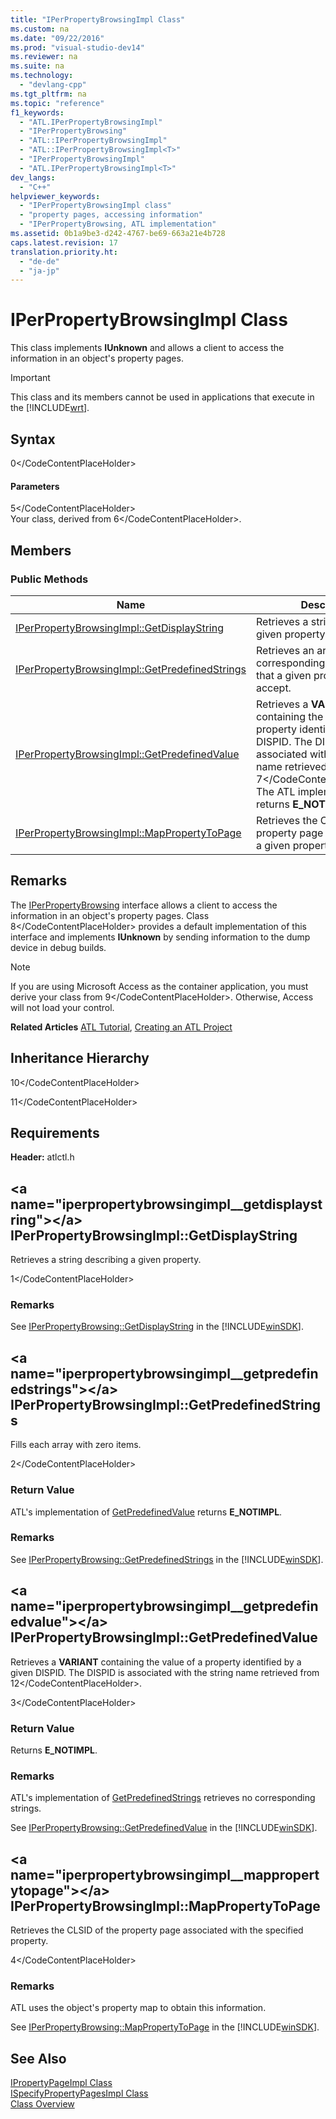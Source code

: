 ```yaml
---
title: "IPerPropertyBrowsingImpl Class"
ms.custom: na
ms.date: "09/22/2016"
ms.prod: "visual-studio-dev14"
ms.reviewer: na
ms.suite: na
ms.technology: 
  - "devlang-cpp"
ms.tgt_pltfrm: na
ms.topic: "reference"
f1_keywords: 
  - "ATL.IPerPropertyBrowsingImpl"
  - "IPerPropertyBrowsing"
  - "ATL::IPerPropertyBrowsingImpl"
  - "ATL::IPerPropertyBrowsingImpl<T>"
  - "IPerPropertyBrowsingImpl"
  - "ATL.IPerPropertyBrowsingImpl<T>"
dev_langs: 
  - "C++"
helpviewer_keywords: 
  - "IPerPropertyBrowsingImpl class"
  - "property pages, accessing information"
  - "IPerPropertyBrowsing, ATL implementation"
ms.assetid: 0b1a9be3-d242-4767-be69-663a21e4b728
caps.latest.revision: 17
translation.priority.ht: 
  - "de-de"
  - "ja-jp"
---
```

# IPerPropertyBrowsingImpl Class
This class implements **IUnknown** and allows a client to access the information in an object's property pages.  
  
> [!IMPORTANT]
>  This class and its members cannot be used in applications that execute in the [!INCLUDE[wrt](../vs140/includes/wrt_md.md)].  
  
## Syntax  
  
<CodeContentPlaceHolder>0\</CodeContentPlaceHolder>  
#### Parameters  
 <CodeContentPlaceHolder>5\</CodeContentPlaceHolder>  
 Your class, derived from <CodeContentPlaceHolder>6\</CodeContentPlaceHolder>.  
  
## Members  
  
### Public Methods  
  
|Name|Description|  
|----------|-----------------|  
|[IPerPropertyBrowsingImpl::GetDisplayString](../vs140/iperpropertybrowsingimpl--getdisplaystring.md)|Retrieves a string describing a given property.|  
|[IPerPropertyBrowsingImpl::GetPredefinedStrings](../vs140/iperpropertybrowsingimpl--getpredefinedstrings.md)|Retrieves an array of strings corresponding to the values that a given property can accept.|  
|[IPerPropertyBrowsingImpl::GetPredefinedValue](../vs140/iperpropertybrowsingimpl--getpredefinedvalue.md)|Retrieves a **VARIANT** containing the value of a property identified by a given DISPID. The DISPID is associated with the string name retrieved from <CodeContentPlaceHolder>7\</CodeContentPlaceHolder>. The ATL implementation returns **E_NOTIMPL**.|  
|[IPerPropertyBrowsingImpl::MapPropertyToPage](../vs140/iperpropertybrowsingimpl--mappropertytopage.md)|Retrieves the CLSID of the property page associated with a given property.|  
  
## Remarks  
 The [IPerPropertyBrowsing](http://msdn.microsoft.com/library/windows/desktop/ms678432) interface allows a client to access the information in an object's property pages. Class <CodeContentPlaceHolder>8\</CodeContentPlaceHolder> provides a default implementation of this interface and implements **IUnknown** by sending information to the dump device in debug builds.  
  
> [!NOTE]
>  If you are using Microsoft Access as the container application, you must derive your class from <CodeContentPlaceHolder>9\</CodeContentPlaceHolder>. Otherwise, Access will not load your control.  
  
 **Related Articles** [ATL Tutorial](../vs140/active-template-library--atl--tutorial.md), [Creating an ATL Project](../vs140/creating-an-atl-project.md)  
  
## Inheritance Hierarchy  
 <CodeContentPlaceHolder>10\</CodeContentPlaceHolder>  
  
 <CodeContentPlaceHolder>11\</CodeContentPlaceHolder>  
  
## Requirements  
 **Header:** atlctl.h  
  
##  \<a name="iperpropertybrowsingimpl__getdisplaystring">\</a>  IPerPropertyBrowsingImpl::GetDisplayString  
 Retrieves a string describing a given property.  
  
<CodeContentPlaceHolder>1\</CodeContentPlaceHolder>  
### Remarks  
 See [IPerPropertyBrowsing::GetDisplayString](http://msdn.microsoft.com/library/windows/desktop/ms688734) in the [!INCLUDE[winSDK](../vs140/includes/winsdk_md.md)].  
  
##  \<a name="iperpropertybrowsingimpl__getpredefinedstrings">\</a>  IPerPropertyBrowsingImpl::GetPredefinedStrings  
 Fills each array with zero items.  
  
<CodeContentPlaceHolder>2\</CodeContentPlaceHolder>  
### Return Value  
 ATL's implementation of [GetPredefinedValue](../vs140/iperpropertybrowsingimpl--getpredefinedvalue.md) returns **E_NOTIMPL**.  
  
### Remarks  
 See [IPerPropertyBrowsing::GetPredefinedStrings](http://msdn.microsoft.com/library/windows/desktop/ms679724) in the [!INCLUDE[winSDK](../vs140/includes/winsdk_md.md)].  
  
##  \<a name="iperpropertybrowsingimpl__getpredefinedvalue">\</a>  IPerPropertyBrowsingImpl::GetPredefinedValue  
 Retrieves a **VARIANT** containing the value of a property identified by a given DISPID. The DISPID is associated with the string name retrieved from <CodeContentPlaceHolder>12\</CodeContentPlaceHolder>.  
  
<CodeContentPlaceHolder>3\</CodeContentPlaceHolder>  
### Return Value  
 Returns **E_NOTIMPL**.  
  
### Remarks  
 ATL's implementation of [GetPredefinedStrings](../vs140/iperpropertybrowsingimpl--getpredefinedstrings.md) retrieves no corresponding strings.  
  
 See [IPerPropertyBrowsing::GetPredefinedValue](http://msdn.microsoft.com/library/windows/desktop/ms690401) in the [!INCLUDE[winSDK](../vs140/includes/winsdk_md.md)].  
  
##  \<a name="iperpropertybrowsingimpl__mappropertytopage">\</a>  IPerPropertyBrowsingImpl::MapPropertyToPage  
 Retrieves the CLSID of the property page associated with the specified property.  
  
<CodeContentPlaceHolder>4\</CodeContentPlaceHolder>  
### Remarks  
 ATL uses the object's property map to obtain this information.  
  
 See [IPerPropertyBrowsing::MapPropertyToPage](http://msdn.microsoft.com/library/windows/desktop/ms694476) in the [!INCLUDE[winSDK](../vs140/includes/winsdk_md.md)].  
  
## See Also  
 [IPropertyPageImpl Class](../vs140/ipropertypageimpl-class.md)   
 [ISpecifyPropertyPagesImpl Class](../vs140/ispecifypropertypagesimpl-class.md)   
 [Class Overview](../vs140/atl-class-overview.md)